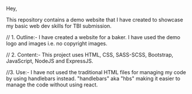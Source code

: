Hey,

This repository contains a demo website that I have created to showcase my basic web dev skills for TBI submission.

// 1. Outline:-
I have created a website for a baker. I have used the demo logo and images i.e. no copyright images.

// 2. Content:-
This project uses HTML, CSS, SASS-SCSS, Bootstrap, JavaScript, NodeJS and ExpressJS.

//3. Use:-
I have not used the traditional HTML files for managing my code by using handlebars instead.
"handlebars" aka "hbs" making it easier to manage the code without using react.
